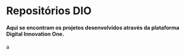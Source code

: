 # Repositórios DIO

#### Aqui se encontram os projetos desenvolvidos através da plataforma Digital Innovation One.

a
